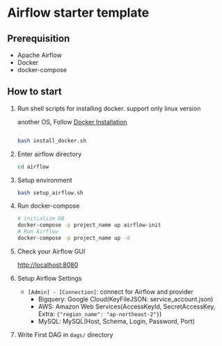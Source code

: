 # Airflow starter template

## Prerequisition

- Apache Airflow
- Docker
- docker-compose

## How to start

1. Run shell scripts for installing docker.
   support only linux version

   another OS, Follow [Docker Installation](https://docs.docker.com/engine/install/)

   ```bash

   bash install_docker.sh
   ```

2. Enter airflow directory

   ```bash
   cd airflow
   ```

3. Setup environment

   ```bash
   bash setup_airflow.sh
   ```

4. Run docker-compose

   ```bash
   # initialize DB
   docker-compose -p project_name up airflow-init
   # Run Airflow
   docker-compose -p project_name up -d
   ```

5. Check your Airflow GUI

   [http://localhost:8080](http://localhost:8080)

6. Setup Airflow Settings

   - `[Admin] - [Connection]`: connect for Airflow and provider
     - Bigquery: Google Cloud(KeyFileJSON: service_account.json)
     - AWS: Amazon Web Services(AccessKeyId, SecretAccessKey, Extra: `{"region_name": "ap-northeast-2"}`)
     - MySQL: MySQL(Host, Schema, Login, Password, Port)

7. Write First DAG
   in `dags/` directory
